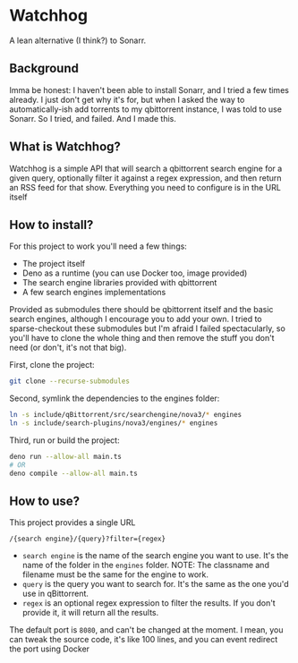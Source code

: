 # Watchhog

A lean alternative (I think?) to Sonarr.

## Background

Imma be honest: I haven't been able to install Sonarr, and I tried a few times
already. I just don't get why it's for, but when I asked the way to
automatically-ish add torrents to my qbittorrent instance, I was told to use
Sonarr. So I tried, and failed. And I made this.

## What is Watchhog?

Watchhog is a simple API that will search a qbittorrent search engine for a
given query, optionally filter it against a regex expression, and then return an
RSS feed for that show. Everything you need to configure is in the URL itself

## How to install?

For this project to work you'll need a few things:

- The project itself
- Deno as a runtime (you can use Docker too, image provided)
- The search engine libraries provided with qbittorrent
- A few search engines implementations

Provided as submodules there should be qbittorrent itself and the basic search
engines, although I encourage you to add your own. I tried to sparse-checkout
these submodules but I'm afraid I failed spectacularly, so you'll have to clone
the whole thing and then remove the stuff you don't need (or don't, it's not
that big).

First, clone the project:

```bash
git clone --recurse-submodules
```

Second, symlink the dependencies to the engines folder:

```bash
ln -s include/qBittorrent/src/searchengine/nova3/* engines
ln -s include/search-plugins/nova3/engines/* engines
```

Third, run or build the project:

```bash
deno run --allow-all main.ts
# OR
deno compile --allow-all main.ts
```

## How to use?

This project provides a single URL

```
/{search engine}/{query}?filter={regex}
```

- `search engine` is the name of the search engine you want to use. It's the
  name of the folder in the `engines` folder. NOTE: The classname and filename
  must be the same for the engine to work.
- `query` is the query you want to search for. It's the same as the one you'd
  use in qBittorrent.
- `regex` is an optional regex expression to filter the results. If you don't
  provide it, it will return all the results.

The default port is `8080`, and can't be changed at the moment. I mean, you can
tweak the source code, it's like 100 lines, and you can event redirect the port
using Docker
